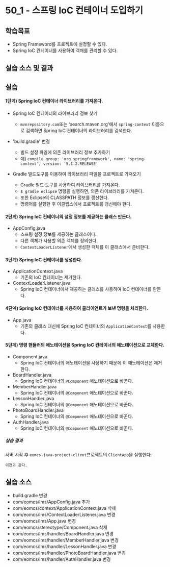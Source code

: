 # 50_1 - 스프링 IoC 컨테이너 도입하기

## 학습목표

- Spring Frameword를 프로젝트에 설정할 수 있다.
- Spring IoC 컨테이너를 사용하여 객체를 관리할 수 있다.

## 실습 소스 및 결과


## 실습  

#### 1단계) Spring IoC 컨테이너 라이브러리를 가져온다.

- Spring IoC 컨테이너의 라이브러리 정보 찾기
    - `mvnrepository.com`또는 'search.maven.org'에서 `spring-context` 이름으로 검색하면 Spring IoC 컨테이너의 라이브러리를 검색한다.
    
- 'build.gradle' 변경 
    - 빌드 설정 파일에 의존 라이브러리 정보 추가하기
    - 예) `compile group: 'org.springframework', name: 'spring-context', version: '5.1.2.RELEASE'`
- Gradle 빌드도구를 이용하여 라이브러리 파일을 프로젝트로 가져오기
    - Gradle 빌드 도구를 사용하여 라이브러리를 가져온다.
    - `$ gradle eclipse` 명령을 실행하면, 의존 라이브러리를 가져온다. 
    - 또한 Eclipse의 CLASSPATH 정보를 갱신한다.
    - 명령어를 실행한 후 이클립스에서 프로젝트를 갱신해야 한다.

#### 2단계) Spring IoC 컨테이너의 설정 정보를 제공하는 클래스 만든다.

- AppConfig.java
    - 스프링 설정 정보를 제공하는 클래스이다.
    - 다른 객체가 사용할 의존 객체를 정의한다.
    - `ContextLoaderListener`에서 생성한 객체를 이 클래스에서 준비한다.

#### 3단계) Spring IoC 컨테이너를 생성한다.

- ApplicationContext.java
    - 기존의 IoC 컨테이너는 제거한다.
- ContextLoaderListener.java
    - Spring IoC 컨테이너에서 제공하는 클래스를 사용하여 IoC 컨테이너를 만든다.

#### 4단계) Spring IoC 컨테이너를 사용하여 클라이언트가 보낸 명령을 처리한다.

- App.java
    - 기존의 클래스 대신에 Spring IoC 컨테이너의 `ApplicationContext`를 사용한다.

#### 5단계) 명령 핸들러의 애노테이션을 Spring IoC 컨테이너의 애노테이션으로 교체한다.

- Component.java
    - Spring IoC 컨테이너의 애노테이션을 사용하기 때문에 이 애노테이션은 제거한다.
- BoardHandler.java
    - Spring IoC 컨테이너의 `@Component` 애노테이션으로 바꾼다.
- MemberHandler.java
    - Spring IoC 컨테이너의 `@Component` 애노테이션으로 바꾼다.
- LessonHandler.java
    - Spring IoC 컨테이너의 `@Component` 애노테이션으로 바꾼다.
- PhotoBoardHandler.java
    - Spring IoC 컨테이너의 `@Component` 애노테이션으로 바꾼다.
- AuthHandler.java
    - Spring IoC 컨테이너의 `@Component` 애노테이션으로 바꾼다.

##### 실습 결과

서버 시작 후 `eomcs-java-project-client`프로젝트의 `ClientApp`을 실행한다.
```
이전과 같다.
```

## 실습 소스

- build.gradle 변경
- com/eomcs/lms/AppConfig.java 추가 
- com/eomcs/context/ApplicationContext.java 삭제
- com/eomcs/lms/ContextLoaderListener.java 변경
- com/eomcs/lms/App.java 변경
- com/eomcs/stereotype/Component.java 삭제
- com/eomcs/lms/handler/BoardHandler.java 변경
- com/eomcs/lms/handler/MemberHandler.java 변경
- com/eomcs/lms/handler/LessonHandler.java 변경
- com/eomcs/lms/handler/PhotoBoardHandler.java 변경
- com/eomcs/lms/handler/AuthHandler.java 변경  